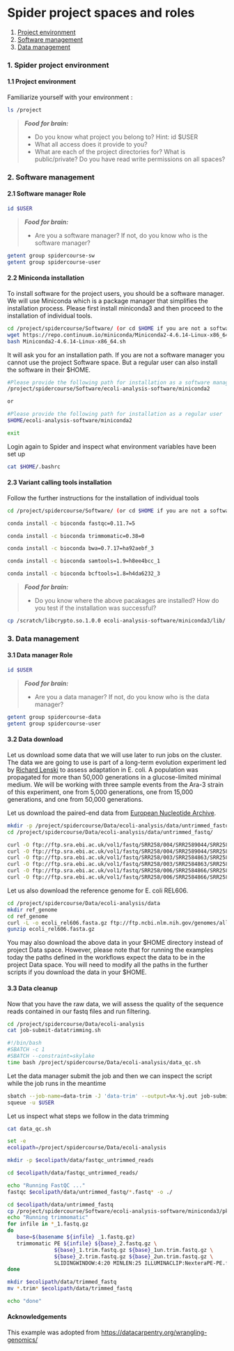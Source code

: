 # Spider project spaces and roles

1. [Project environment](#spider-spaces)
2. [Software management](#spider-sm)
3. [Data management](#spider-dm)

### <a name="spider-spaces"></a> 1. Spider project environment

#### 1.1 Project environment

Familiarize yourself with your environment :

 ```sh
 ls /project 
 ```
> **_Food for brain:_**
>
> * Do you know what project you belong to? Hint: id $USER
> * What all access does it provide to you?
> * What are each of the project directories for? What is public/private? Do you have read write permissions on all spaces?

### <a name="job-submit"></a> 2. Software management

#### 2.1 Software manager Role

 ```sh
 id $USER
 ```
 
> **_Food for brain:_**
>
> * Are you a software manager? If not, do you know who is the software manager?

 ```sh
 getent group spidercourse-sw
 getent group spidercourse-user
 ```
 
#### 2.2 Miniconda installation

To install software for the project users, you should be a software manager. We will use Miniconda which is a package manager that simplifies the installation process. Please first install miniconda3 and then proceed to the installation of individual tools.

 ```sh
 cd /project/spidercourse/Software/ (or cd $HOME if you are not a software manager)
 wget https://repo.continuum.io/miniconda/Miniconda2-4.6.14-Linux-x86_64.sh
 bash Miniconda2-4.6.14-Linux-x86_64.sh
 ```

It will ask you for an installation path. If you are not a software manager you cannot use the project Software space. But a regular user can also install the software in their $HOME. 

 ```sh
 #Please provide the following path for installation as a software manager
 /project/spidercourse/Software/ecoli-analysis-software/miniconda2 

 or 

 #Please provide the following path for installation as a regular user
 $HOME/ecoli-analysis-software/miniconda2 

 exit 
 ```

Login again to Spider and inspect what environment variables have been set up

 ```sh
 cat $HOME/.bashrc
 ```

#### 2.3 Variant calling tools installation

Follow the further instructions for the installation of individual tools

 ```sh
 cd /project/spidercourse/Software/ (or cd $HOME if you are not a software manager)

 conda install -c bioconda fastqc=0.11.7=5

 conda install -c bioconda trimmomatic=0.38=0

 conda install -c bioconda bwa=0.7.17=ha92aebf_3

 conda install -c bioconda samtools=1.9=h8ee4bcc_1

 conda install -c bioconda bcftools=1.8=h4da6232_3 
 ```
 
> **_Food for brain:_**
>
> * Do you know where the above pacakages are installed? How do you test if the installation was successful?

```sh
cp /scratch/libcrypto.so.1.0.0 ecoli-analysis-software/miniconda3/lib/
```

### <a name="spider-dm"></a> 3. Data management

#### 3.1 Data manager Role

 ```sh
 id $USER
 ```
 
> **_Food for brain:_**
>
> * Are you a data manager? If not, do you know who is the data manager?

 ```sh
 getent group spidercourse-data
 getent group spidercourse-user
 ```
 
#### 3.2 Data download

Let us download some data that we will use later to run jobs on the cluster. The data we are going to use is part of a long-term evolution experiment led by [Richard Lenski](https://en.wikipedia.org/wiki/E._coli_long-term_evolution_experiment) to assess adaptation in E. coli. A population was propagated for more than 50,000 generations in a glucose-limited minimal medium. We will be working with three sample events from the Ara-3 strain of this experiment, one from 5,000 generations, one from 15,000 generations, and one from 50,000 generations. 

Let us download the paired-end data from [European Nucleotide Archive](https://www.ebi.ac.uk/ena).

 ```sh
 mkdir -p /project/spidercourse/Data/ecoli-analysis/data/untrimmed_fastq/
 cd /project/spidercourse/Data/ecoli-analysis/data/untrimmed_fastq/

 curl -O ftp://ftp.sra.ebi.ac.uk/vol1/fastq/SRR258/004/SRR2589044/SRR2589044_1.fastq.gz
 curl -O ftp://ftp.sra.ebi.ac.uk/vol1/fastq/SRR258/004/SRR2589044/SRR2589044_2.fastq.gz
 curl -O ftp://ftp.sra.ebi.ac.uk/vol1/fastq/SRR258/003/SRR2584863/SRR2584863_1.fastq.gz
 curl -O ftp://ftp.sra.ebi.ac.uk/vol1/fastq/SRR258/003/SRR2584863/SRR2584863_2.fastq.gz
 curl -O ftp://ftp.sra.ebi.ac.uk/vol1/fastq/SRR258/006/SRR2584866/SRR2584866_1.fastq.gz
 curl -O ftp://ftp.sra.ebi.ac.uk/vol1/fastq/SRR258/006/SRR2584866/SRR2584866_2.fastq.gz 
 ```

Let us also download the reference genome for E. coli REL606.

 ```sh
 cd /project/spidercourse/Data/ecoli-analysis/data
 mkdir ref_genome
 cd ref_genome
 curl -L -o ecoli_rel606.fasta.gz ftp://ftp.ncbi.nlm.nih.gov/genomes/all/GCA/000/017/985/GCA_000017985.1_ASM1798v1/GCA_000017985.1_ASM1798v1_genomic.fna.gz
 gunzip ecoli_rel606.fasta.gz
 ```

You may also download the above data in your $HOME directory instead of project Data space. However, please note that for running the examples today the paths defined in the workflows expect the data to be in the project Data space. You will need to modify all the paths in the further scripts if you download the data in your $HOME.

#### 3.3 Data cleanup

Now that you have the raw data, we will assess the quality of the sequence reads contained in our fastq files and run filtering.

```sh
cd /project/spidercourse/Data/ecoli-analysis
cat job-submit-datatrimming.sh

#!/bin/bash
#SBATCH -c 1
#SBATCH --constraint=skylake
time bash /project/spidercourse/Data/ecoli-analysis/data_qc.sh 
```
Let the data manager submit the job and then we can inspect the script while the job runs in the meantime

```sh
sbatch --job-name=data-trim -J 'data-trim' --output=%x-%j.out job-submit-datatrimming.sh
squeue -u $USER
```

Let us inspect what steps we follow in the data trimming

```sh
cat data_qc.sh 

set -e
ecolipath=/project/spidercourse/Data/ecoli-analysis

mkdir -p $ecolipath/data/fastqc_untrimmed_reads

cd $ecolipath/data/fastqc_untrimmed_reads/

echo "Running FastQC ..."
fastqc $ecolipath/data/untrimmed_fastq/*.fastq* -o ./ 

cd $ecolipath/data/untrimmed_fastq
cp /project/spidercourse/Software/ecoli-analysis-software/miniconda3/pkgs/trimmomatic-0.38-0/share/trimmomatic-0.38-0/adapters/NexteraPE-PE.fa .
echo "Running trimmomatic"
for infile in *_1.fastq.gz
do
   base=$(basename ${infile} _1.fastq.gz)
   trimmomatic PE ${infile} ${base}_2.fastq.gz \
               ${base}_1.trim.fastq.gz ${base}_1un.trim.fastq.gz \
               ${base}_2.trim.fastq.gz ${base}_2un.trim.fastq.gz \
               SLIDINGWINDOW:4:20 MINLEN:25 ILLUMINACLIP:NexteraPE-PE.fa:2:40:15 
done

mkdir $ecolipath/data/trimmed_fastq	
mv *.trim* $ecolipath/data/trimmed_fastq

echo "done"
```

#### Acknowledgements 
This example was adopted from https://datacarpentry.org/wrangling-genomics/ 

 
